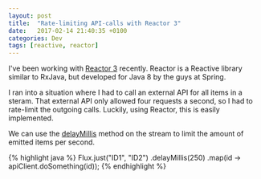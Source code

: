 ```yaml
---
layout: post
title:  "Rate-limiting API-calls with Reactor 3"
date:   2017-02-14 21:40:35 +0100
categories: Dev
tags: [reactive, reactor]
---
```


I've been working with [Reactor 3][reactor] recently. Reactor is a Reactive library similar to RxJava, but developed for Java 8 by the guys at Spring.
 
I ran into a situation where I had to call an external API for all items in a steram. That external API only allowed four requests a second, so I had to rate-limit the outgoing calls. Luckily, using Reactor, this is easily implemented.
 
We can use the [delayMillis][delay-millis-ref] method on the stream to limit the amount of emitted items per second.

{% highlight java %}
Flux.just("ID1", "ID2")
    .delayMillis(250)
    .map(id -> apiClient.doSomething(id));
{% endhighlight %}

[reactor]: https://projectreactor.io/
[delay-millis-ref]: https://projectreactor.io/docs/core/release/api/reactor/core/publisher/Flux.html#delayMillis-long-